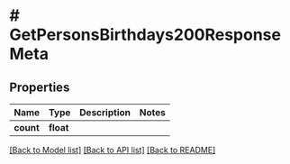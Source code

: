 # # GetPersonsBirthdays200ResponseMeta

## Properties

Name | Type | Description | Notes
------------ | ------------- | ------------- | -------------
**count** | **float** |  |

[[Back to Model list]](../../README.md#models) [[Back to API list]](../../README.md#endpoints) [[Back to README]](../../README.md)
